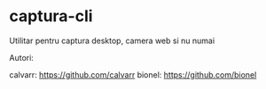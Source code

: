 captura-cli
===========

Utilitar pentru captura desktop, camera web si nu numai

Autori:

calvarr: https://github.com/calvarr
bionel: https://github.com/bionel
